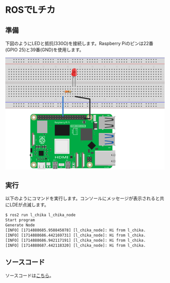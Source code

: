 # ROSでLチカ

## 準備

下図のようにLEDと抵抗(330Ω)を接続します。Raspberry Piのピンは22番(GPIO 25)と39番(GND)を使用します。

![](./images/LChika_Breadboard.svg)

## 実行

以下のようにコマンドを実行します。コンソールにメッセージが表示されると共にLDEが点滅します。

```
$ ros2 run l_chika l_chika_node
Start program
Generate Node
[INFO] [1714888685.958845078] [l_chika_node]: Hi from l_chika.
[INFO] [1714888686.442169731] [l_chika_node]: Hi from l_chika.
[INFO] [1714888686.942117191] [l_chika_node]: Hi from l_chika.
[INFO] [1714888687.442118320] [l_chika_node]: Hi from l_chika.
```

## ソースコード

ソースコードは[こちら](https://github.com/horie-t/omni-mouse/tree/main/l_chika)。